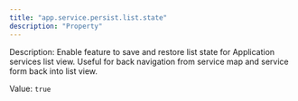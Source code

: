 ```yaml
---
title: "app.service.persist.list.state"
description: "Property"
---
```


Description: Enable feature to save and restore list state for Application services list view.
Useful for back navigation from service map and service form back into list view.


Value: `true`